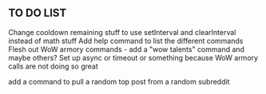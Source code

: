 ## TO DO LIST

Change cooldown remaining stuff to use setInterval and clearInterval instead of math stuff
Add help command to list the different commands
Flesh out WoW armory commands - add a "wow talents" command and maybe others?
Set up async or timeout or something because WoW armory calls are not doing so great

add a command to pull a random top post from a random subreddit